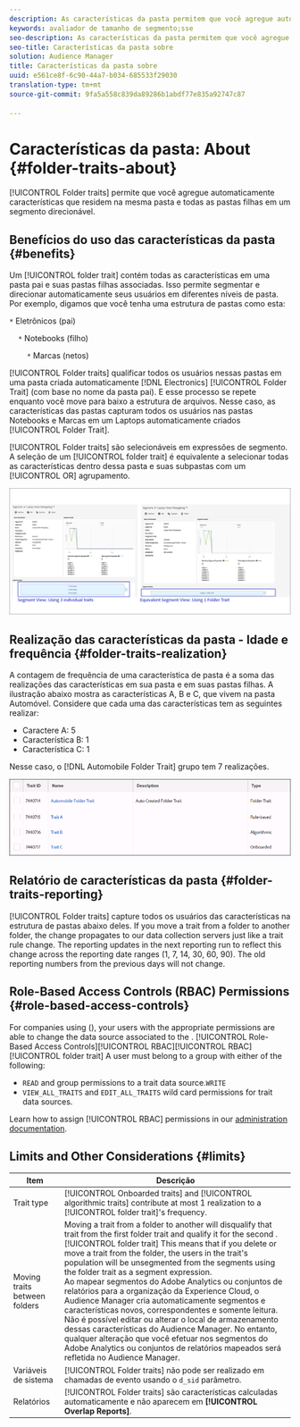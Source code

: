 ```yaml
---
description: As características da pasta permitem que você agregue automaticamente características que residem na mesma pasta e todas as pastas filhas em um segmento direcionável.
keywords: avaliador de tamanho de segmento;sse
seo-description: As características da pasta permitem que você agregue automaticamente características que residem na mesma pasta e todas as pastas filhas em um segmento direcionável.
seo-title: Características da pasta sobre
solution: Audience Manager
title: Características da pasta sobre
uuid: e561ce8f-6c90-44a7-b034-685533f29030
translation-type: tm+mt
source-git-commit: 9fa5a558c839da89286b1abdf77e835a92747c87

---
```



# Características da pasta: About {#folder-traits-about}

[!UICONTROL Folder traits] permite que você agregue automaticamente características que residem na mesma pasta e todas as pastas filhas em um segmento direcionável.

## Benefícios do uso das características da pasta {#benefits}

Um [!UICONTROL folder trait] contém todas as características em uma pasta pai e suas pastas filhas associadas. Isso permite segmentar e direcionar automaticamente seus usuários em diferentes níveis de pasta. Por exemplo, digamos que você tenha uma estrutura de pastas como esta:

`*` Eletrônicos (pai)

    `*` Notebooks (filho)

        `*` Marcas (netos)

[!UICONTROL Folder traits] qualificar todos os usuários nessas pastas em uma pasta criada automaticamente [!DNL Electronics] [!UICONTROL Folder Trait] (com base no nome da pasta pai). E esse processo se repete enquanto você move para baixo a estrutura de arquivos. Nesse caso, as características das pastas capturam todos os usuários nas pastas Notebooks e Marcas em um Laptops automaticamente criados [!UICONTROL Folder Trait].

[!UICONTROL Folder traits] são selecionáveis em expressões de segmento. A seleção de um [!UICONTROL folder trait] é equivalente a selecionar todas as características dentro dessa pasta e suas subpastas com um [!UICONTROL OR] agrupamento.

![](assets/folder-traits-compare-border.jpg)

## Realização das características da pasta - Idade e frequência {#folder-traits-realization}

A contagem de frequência de uma característica de pasta é a soma das realizações das características em sua pasta e em suas pastas filhas. A ilustração abaixo mostra as características A, B e C, que vivem na pasta Automóvel. Considere que cada uma das características tem as seguintes realizar:

* Caractere A: 5
* Característica B: 1
* Característica C: 1

Nesse caso, o [!DNL Automobile Folder Trait] grupo tem 7 realizações.

![](assets/folder_traits_rollup_border.png)

## Relatório de características da pasta {#folder-traits-reporting}

[!UICONTROL Folder traits] capture todos os usuários das características na estrutura de pastas abaixo deles. If you move a trait from a folder to another folder, the change propagates to our data collection servers just like a trait rule change. [](../../reference/system-components/components-data-collection.md) The reporting updates in the next reporting run to reflect this change across the reporting date ranges (1, 7, 14, 30, 60, 90). The old reporting numbers from the previous days will not change.

## Role-Based Access Controls (RBAC) Permissions {#role-based-access-controls}

For companies using  (), your users with the appropriate  permissions are able to change the data source associated to the . [!UICONTROL Role-Based Access Controls][!UICONTROL RBAC][!UICONTROL RBAC][!UICONTROL folder trait] A user must belong to a group with either of the following:

* `READ` and  group permissions to a trait data source.`WRITE`
* `VIEW_ALL_TRAITS` and `EDIT_ALL_TRAITS` wild card permissions for trait data sources.

Learn how to assign [!UICONTROL RBAC] permissions in our [administration documentation](../../features/administration/administration-overview.md#create-group).

## Limits and Other Considerations {#limits}

| Item | Descrição |
|---|---|
| Trait type | [!UICONTROL Onboarded traits] and [!UICONTROL algorithmic traits] contribute at most 1 realization to a [!UICONTROL folder trait]'s frequency. |
| Moving traits between folders | Moving a trait from a folder to another will disqualify that trait from the first folder trait and qualify it for the second . [!UICONTROL folder trait] This means that if you delete or move a trait from the folder, the users in the trait's population will be unsegmented from the segments using the folder trait as a segment expression. <br> Ao mapear segmentos do Adobe Analytics ou conjuntos de relatórios para a organização da Experience Cloud, o Audience Manager cria automaticamente segmentos e características novos, correspondentes e somente leitura. Não é possível editar ou alterar o local de armazenamento dessas características do Audience Manager. No entanto, qualquer alteração que você efetuar nos segmentos do Adobe Analytics ou conjuntos de relatórios mapeados será refletida no Audience Manager. |
| Variáveis de sistema | [!UICONTROL Folder traits] não pode ser realizado em chamadas de evento usando o `d_sid` parâmetro. |
| Relatórios | [!UICONTROL Folder traits] são características calculadas automaticamente e não aparecem em **[!UICONTROL Overlap Reports]**. |